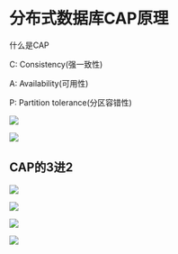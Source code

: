 # 分布式数据库CAP原理

什么是CAP

C: Consistency(强一致性)

A: Availability(可用性)

P: Partition tolerance(分区容错性)

![](https://youpaiyun.zongqilive.cn/image/20200610170512.png)

![](https://youpaiyun.zongqilive.cn/image/20200610170605.png)



## CAP的3进2

![](https://youpaiyun.zongqilive.cn/image/20200610170642.png)

![](https://youpaiyun.zongqilive.cn/image/20200610170647.png)

![](https://youpaiyun.zongqilive.cn/image/20200610170732.png)

![](https://youpaiyun.zongqilive.cn/image/20200610170749.png)







































































